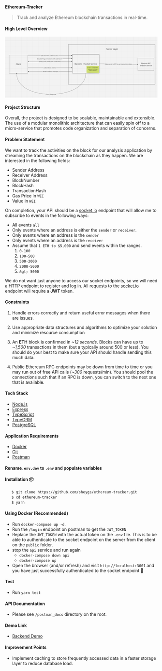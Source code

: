 #### Ethereum-Tracker

> Track and analyze Ethereum blockchain transactions in real-time.

#### High Level Overview

![High Level Overview Screenshot](./high-level-overview.png)

#### Project Structure

Overall, the project is designed to be scalable, maintainable and extensible. The use of a modular monolithic architecture that can easily spin off to a micro-service that promotes code organization and separation of concerns.

#### Problem Statement

We want to track the activities on the block for our analysis application by streaming the transactions on the blockchain as they happen. We are interested in the following fields:

- Sender Address
- Receiver Address
- BlockNumber
- BlockHash
- TransactionHash
- Gas Price in `WEI`
- Value in `WEI`

On completion, your API should be a [socket.io](https://socket.io/) endpoint that will allow me to subscribe to events in the following ways:

- All events `all`
- Only events where an address is either the `sender` or `receiver`.
- Only events where an address is the `sender`
- Only events where an address is the `receiver`
- Assume that `1 ETH to $5,000` and send events within the ranges.
  1.  `0-100`
  2.  `100-500`
  3.  `500-2000`
  4.  `2000-5000`
  5.  `&gt; 5000`

We do not want just anyone to access our socket endpoints, so we will need a HTTP endpoint to register and log in. All requests to the [socket.io](https://socket.io/) endpoint will require a **JWT** token.

#### Constraints

1. Handle errors correctly and return useful error messages when there are issues.

2. Use appropriate data structures and algorithms to optimize your solution and minimize resource consumption

3. An **ETH** block is confirmed in _~12 seconds_. Blocks can have up to _~1,500_ transactions in them (but a typically around 500 or less). You should do your best to make sure your API should handle sending this much data.

4. Public Ethereum RPC endpoints may be down from time to time or you may run out of free API calls (_~300_ requests/min). You should pool the connections such that if an RPC is down, you can switch to the next one that is available.

#### Tech Stack

- [Node.js](https://nodejs.org/en/download/package-manager)
- [Express](https://expressjs.com/)
- [TypeScript](https://www.typescriptlang.org/download/)
- [TypeORM](https://typeorm.io/)
- [PostgreSQL](https://www.postgresql.org/)

#### Application Requirements

- [Docker](https://www.docker.com/products/docker-desktop/)
- [Git](https://git-scm.com/downloads)
- [Postman](https://www.postman.com/downloads/)

#### Rename`.env.dev` to `.env` and populate variables

#### Installation 📦

```bash
   $ git clone https://github.com/sheygs/ethereum-tracker.git
   $ cd ethereum-tracker
   $ yarn
```

#### Using Docker (Recommended)

- Run `docker-compose up -d`.
- Run the `/login` endpoint on postman to get the `JWT_TOKEN`
- Replace the `JWT_TOKEN` with the actual token on the `.env` file. This is to be able to authenticate to the socket endpoint on the server from the client on the `public` folder.
- stop the `api` service and run again
  - `docker-compose down api`
  - `docker-compose up`
- Open the browser (and/or refresh) and visit `http://localhost:3001` and you have just successfully authenticated to the socket endpoint 🎉

#### Test

- Run `yarn test`

#### API Documentation

- Please see `/postman_docs` directory on the root.

#### Demo Link

- [Backend Demo](https://www.loom.com/share/ca53c40bcda3459f905494f5c419d741?sid=0354ca8b-edfb-4eb5-89d6-097526a7b20a)

#### Improvement Points

- Implement caching to store frequently accessed data in a faster storage layer to reduce database load.
